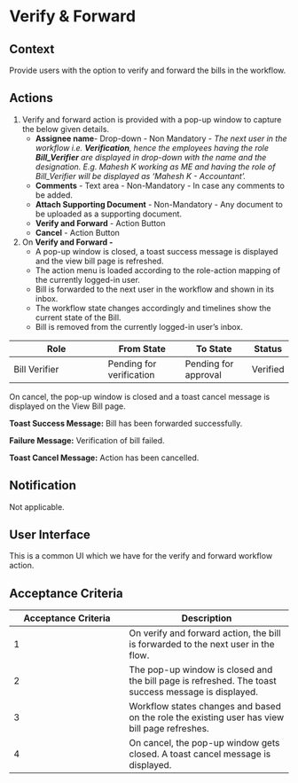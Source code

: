 # Verify & Forward

## **Context**

Provide users with the option to verify and forward the bills in the workflow.

## **Actions**

1. Verify and forward action is provided with a pop-up window to capture the below given details.
   * **Assignee name**- Drop-down - Non Mandatory -  _The next user in the workflow i.e._ _**Verification**, hence the employees having the role_ _**Bill\_Verifier**_ _are displayed in drop-down with the name and the designation. E.g. Mahesh K working as ME and having the role of Bill\_Verifier will be displayed as ‘Mahesh K - Accountant’._
   * **Comments** - Text area - Non-Mandatory -  In case any comments to be added.
   * **Attach Supporting Document** - Non-Mandatory - Any document to be uploaded as a supporting document.
   * **Verify and Forward** - Action Button
   * **Cancel** - Action Button
2. On **Verify and Forward -**
   * A pop-up window is closed, a toast success message is displayed and the view bill page is refreshed.
   * The action menu is loaded according to the role-action mapping of the currently logged-in user.
   * Bill is forwarded to the next user in the workflow and shown in its inbox.
   * The workflow state changes accordingly and timelines show the current state of the Bill.
   * Bill is removed from the currently logged-in user’s inbox.

<table><thead><tr><th width="154">Role</th><th>From State</th><th>To State</th><th>Status</th></tr></thead><tbody><tr><td>Bill Verifier</td><td>Pending for verification</td><td>Pending for approval</td><td>Verified</td></tr></tbody></table>

On cancel, the pop-up window is closed and a toast cancel message is displayed on the View Bill page.

**Toast Success Message:** Bill has been forwarded successfully.

**Failure Message:** Verification of bill failed.

**Toast Cancel Message:** Action has been cancelled.

## **Notification**

Not applicable.

## **User Interface**

This is a common UI which we have for the verify and forward workflow action.

## **Acceptance Criteria**

<table><thead><tr><th width="192">Acceptance Criteria</th><th>Description</th></tr></thead><tbody><tr><td>1</td><td>On verify and forward action, the bill is forwarded to the next user in the flow.</td></tr><tr><td>2</td><td>The pop-up window is closed and the bill page is refreshed. The toast success message is displayed.</td></tr><tr><td>3</td><td>Workflow states changes and based on the role the existing user has view bill page refreshes.</td></tr><tr><td>4</td><td>On cancel, the pop-up window gets closed. A toast cancel message is displayed.</td></tr></tbody></table>
